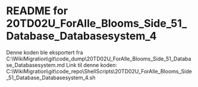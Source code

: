 # README for 20TD02U_ForAlle_Blooms_Side_51_Database_Databasesystem_4
Denne koden ble eksportert fra C:\WikiMigration\git\code_dump\20TD02U_ForAlle_Blooms_Side_51_Database_Databasesystem.md
Link til denne koden: C:\WikiMigration\git\code_repo\ShellScripts\20TD02U_ForAlle_Blooms_Side_51_Database_Databasesystem_4.sh
